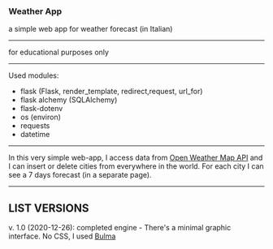 ### Weather App
a simple web app for weather forecast (in Italian)

___
for educational purposes only
___

Used modules:
- flask (Flask, render_template, redirect,request, url_for)
- flask alchemy (SQLAlchemy)
- flask-dotenv
- os (environ)
- requests
- datetime

***
In this very simple web-app, I access data from [Open Weather Map API](htts://openweathermap.org) and I can insert or delete cities from everywhere in the world.
For each city I can see a 7 days forecast (in a separate page).

***
## LIST VERSIONS
v. 1.0 (2020-12-26): completed engine - There's a minimal graphic interface. No CSS, I used [Bulma](https://bulma.io)
